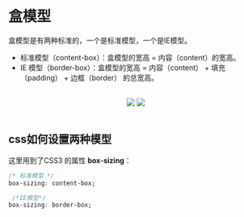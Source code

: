 # 盒模型

盒模型是有两种标准的，一个是标准模型，一个是IE模型。
* 标准模型（content-box）：盒模型的宽高 = 内容（content）的宽高。
* IE 模型（border-box）：盒模型的宽高 = 内容（content） + 填充（padding） + 边框（border） 的总宽高。

<br>
 
<div align="center">
<img style="display:inline-block" src="https://github.com/TanYJie/Technology-Stack-Interview-Experience/blob/master/CSS/images/盒模型-标准.png"/>
<img style="display:inline-block" src="https://github.com/TanYJie/Technology-Stack-Interview-Experience/blob/master/CSS/images/盒模型-IE.png"/>
</div>

<br>
 
## css如何设置两种模型
这里用到了CSS3 的属性 **box-sizing**：

```CSS
/* 标准模型 */
box-sizing: content-box;

 /*IE模型*/
box-sizing: border-box;
```
